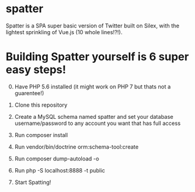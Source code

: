 # spatter
Spatter is a SPA super basic version of Twitter built on Silex, with the lightest sprinkling of Vue.js (10 whole lines!?!).

# Building Spatter yourself is 6 super easy steps!

0. Have PHP 5.6 installed (it might work on PHP 7 but thats not a guarentee!)

1. Clone this repository
2. Create a MySQL schema named spatter and set your database username/password to any account you want that has full access
3. Run composer install
4. Run vendor/bin/doctrine orm:schema-tool:create
5. Run composer dump-autoload -o
6. Run php -S localhost:8888 -t public
7. Start Spatting!

